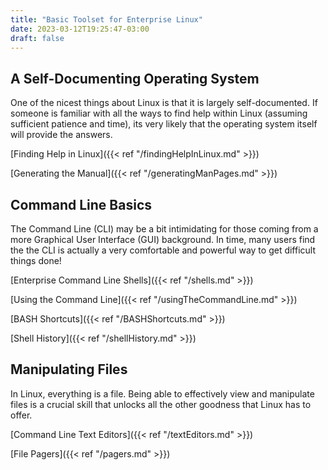 ```yaml
---
title: "Basic Toolset for Enterprise Linux"
date: 2023-03-12T19:25:47-03:00
draft: false 
---
```


## A Self-Documenting Operating System
One of the nicest things about Linux is that it is largely self-documented.  If someone is familiar with all the ways to find help within Linux (assuming sufficient patience and time), its very likely that the operating system itself will provide the answers.

[Finding Help in Linux]({{< ref "/findingHelpInLinux.md" >}})

[Generating the Manual]({{< ref "/generatingManPages.md" >}})

## Command Line Basics
The Command Line (CLI) may be a bit intimidating for those coming from a more Graphical User Interface (GUI) background.  In time, many users find the the CLI is actually a very comfortable and powerful way to get difficult things done!

[Enterprise Command Line Shells]({{< ref "/shells.md" >}})

[Using the Command Line]({{< ref "/usingTheCommandLine.md" >}})

[BASH Shortcuts]({{< ref "/BASHShortcuts.md" >}})

[Shell History]({{< ref "/shellHistory.md" >}})

## Manipulating Files
In Linux, everything is a file.  Being able to effectively view and manipulate files is a crucial skill that unlocks all the other goodness that Linux has to offer.

[Command Line Text Editors]({{< ref "/textEditors.md" >}})

[File Pagers]({{< ref "/pagers.md" >}})
